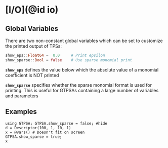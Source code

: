 # [I/O](@id io)
## Global Variables
There are two non-constant global variables which can be set to customize the printed output of TPSs:

```julia
show_eps::Float64 =  0.0     # Print epsilon
show_sparse::Bool = false    # Use sparse monomial print
```

**`show_eps`** defines the value below which the absolute value of a monomial coefficient is NOT printed

**`show_sparse`** specifies whether the sparse monomial format is used for printing. This is useful for GTPSAs containing a large number of variables and parameters

## Examples

```@repl
using GTPSA; GTPSA.show_sparse = false; #hide
d = Descriptor(100, 1, 10, 1)
x = @vars() # Doesn't fit on screen
GTPSA.show_sparse = true;
x
```
